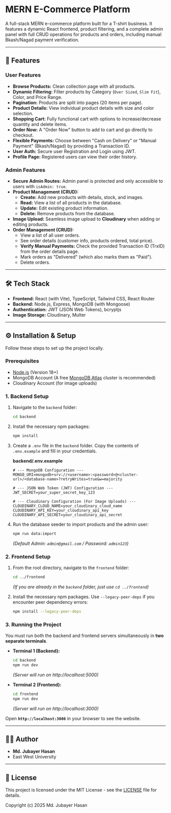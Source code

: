 # MERN E-Commerce Platform

A full-stack MERN e-commerce platform built for a T-shirt business. It features a dynamic React frontend, product filtering, and a complete admin panel with full CRUD operations for products and orders, including manual Bkash/Nagad payment verification.

---

## 🚀 Features

### User Features
* **Browse Products:** Clean collection page with all products.
* **Dynamic Filtering:** Filter products by Category (`Over Sized`, `Slim Fit`), Color, and Price Range.
* **Pagination:** Products are split into pages (20 items per page).
* **Product Details:** View individual product details with size and color selection.
* **Shopping Cart:** Fully functional cart with options to increase/decrease quantity and delete items.
* **Order Now:** A "Order Now" button to add to cart and go directly to checkout.
* **Flexible Payments:** Choose between "Cash on Delivery" or "Manual Payment" (Bkash/Nagad) by providing a Transaction ID.
* **User Auth:** Secure user Registration and Login using JWT.
* **Profile Page:** Registered users can view their order history.

### Admin Features
* **Secure Admin Routes:** Admin panel is protected and only accessible to users with `isAdmin: true`.
* **Product Management (CRUD):**
    * **Create:** Add new products with details, stock, and images.
    * **Read:** View a list of all products in the database.
    * **Update:** Edit existing product information.
    * **Delete:** Remove products from the database.
* **Image Upload:** Seamless image upload to **Cloudinary** when adding or editing products.
* **Order Management (CRUD):**
    * View a list of all user orders.
    * See order details (customer info, products ordered, total price).
    * **Verify Manual Payments:** Check the provided Transaction ID (TrxID) from the order details page.
    * Mark orders as "Delivered" (which also marks them as "Paid").
    * Delete orders.

---

## 🛠 Tech Stack

* **Frontend:** React (with Vite), TypeScript, Tailwind CSS, React Router
* **Backend:** Node.js, Express, MongoDB (with Mongoose)
* **Authentication:** JWT (JSON Web Tokens), bcryptjs
* **Image Storage:** Cloudinary, Multer

---

## ⚙️ Installation & Setup

Follow these steps to set up the project locally.

### Prerequisites
* [Node.js](https://nodejs.org/) (Version 18+)
* MongoDB Account (A free [MongoDB Atlas](https://www.mongodb.com/cloud/atlas) cluster is recommended)
* Cloudinary Account (for image uploads)

### 1. Backend Setup

1.  Navigate to the `backend` folder:
    ```bash
    cd backend
    ```
2.  Install the necessary npm packages:
    ```bash
    npm install
    ```
3.  Create a `.env` file in the `backend` folder. Copy the contents of `.env.example` and fill in your credentials.

    **backend/.env.example**
    ```env
    # --- MongoDB Configuration ---
    MONGO_URI=mongodb+srv://<username>:<password>@<cluster-url>/<database-name>?retryWrites=true&w=majority

    # --- JSON Web Token (JWT) Configuration ---
    JWT_SECRET=your_super_secret_key_123

    # --- Cloudinary Configuration (For Image Uploads) ---
    CLOUDINARY_CLOUD_NAME=your_cloudinary_cloud_name
    CLOUDINARY_API_KEY=your_cloudinary_api_key
    CLOUDINARY_API_SECRET=your_cloudinary_api_secret
    ```

4.  Run the database seeder to import products and the admin user:
    ```bash
    npm run data:import
    ```
    *(Default Admin: `admin@gmail.com` / Password: `admin123`)*

### 2. Frontend Setup

1.  From the root directory, navigate to the `frontend` folder:
    ```bash
    cd ../frontend
    ```
    *(If you are already in the `backend` folder, just use `cd ../frontend`)*

2.  Install the necessary npm packages. Use `--legacy-peer-deps` if you encounter peer dependency errors:
    ```bash
    npm install --legacy-peer-deps
    ```

### 3. Running the Project

You must run both the backend and frontend servers simultaneously in **two separate terminals**.

* **Terminal 1 (Backend):**
    ```bash
    cd backend
    npm run dev
    ```
    *(Server will run on http://localhost:5000)*

* **Terminal 2 (Frontend):**
    ```bash
    cd frontend
    npm run dev
    ```
    *(Server will run on http://localhost:3000)*

Open **`http://localhost:3000`** in your browser to see the website.

---

## 👨‍💻 Author

* **Md. Jubayer Hasan**
* East West University

---

## 📄 License

This project is licensed under the MIT License - see the [LICENSE](LICENSE) file for details.

Copyright (c) 2025 Md. Jubayer Hasan
